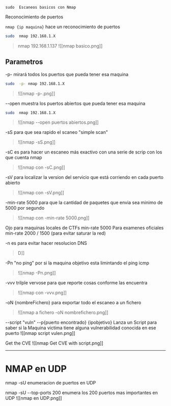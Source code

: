 	sudo  Escaneos basicos con Nmap
Reconocimiento de puertos

`nmap {ip maquina}` hace un reconocimiento de puertos

```sh fold:"nmap directo sin parametros"
sudo  nmap 192.168.1.X
```
> nmap 192.168.1.137
> ![[nmap basico.png]]

## Parametros

-p- mirará todos los puertos que pueda tener  esa maquina 


```sh fold:"nmap para ver los puertos en la máquina"
sudo  -p- nmap 192.168.1.X
```

> ![[nmap -p-.png]]

--open muestra los puertos abiertos que pueda tener esa maquina


```sh fold:"nmap directo sin parametros"
sudo  nmap 192.168.1.X
```
> ![[nmap --open puertos abiertos.png]]

-sS para que sea rapido el scaneo "simple scan"
>![[nmap -sS.png]]

-sC es para hacer un escaneo más exactivo con una serie de scrip con los que cuenta nmap
>![[nmap con -sC.png]]

-sV para localizar la version del servicio que está corriendo en cada puerto abierto
>![[nmap con -sV.png]]

-min-rate 5000 para que la cantidad de paquetes que envia sea minimo de 5000 por segundo
>![[nmap con -min-rate 5000.png]]


Ojo para maquinas locales de CTFs min-rate 5000
Para examenes oficiales min-rate 2000 / 1500  (para evitar saturar la red)


-n es para evitar hacer resolucion DNS
> D]]

-Pn "no ping" por si la maquina objetivo esta limintando el ping icmp
>![[nmap -Pn.png]]

-vvv trilple vervose para que reporte cosas conforme las encuentra
> ![[nmap con -vvv.png]]

-oN {nombreFichero} para exportar todo el escaneo a un fichero
> ![[nmap a fichero -oN nombrefichero.png]]


--script "vuln" --p{puerto encontrado} {ipobjetivo}
Lanza un Script para saber si la Maquina victima tiene alguna vulnerabilidad conocida en ese puerto
![[nmap script vulen.png]]

Get the CVE
![[nmap Get CVE with script.png]]



----
# NMAP en UDP

nmap -sU enumeracion de puertos en UDP

nmap -sU --top-ports 200 enumera los 200 puertos mas importantes en UDP
![[nmap en UDP.png]]